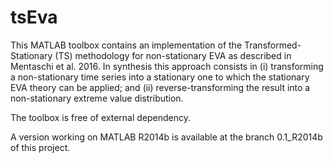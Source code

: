 # tsEva #

This MATLAB toolbox contains an implementation of the Transformed-Stationary (TS) methodology for non-stationary EVA as described in Mentaschi et al. 2016. In synthesis this approach consists in (i) transforming a non-stationary time series into a stationary one to which the stationary EVA theory can be applied; and (ii) reverse-transforming the result into a non-stationary extreme value distribution.

The toolbox is free of external dependency.

A version working on MATLAB R2014b is available at the branch 0.1_R2014b of this project.